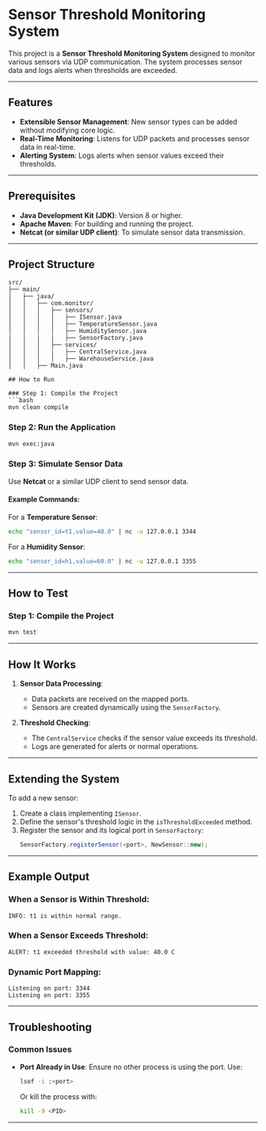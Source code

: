 # Sensor Threshold Monitoring System

This project is a **Sensor Threshold Monitoring System** designed to monitor various sensors via UDP communication. The system processes sensor data and logs alerts when thresholds are exceeded.

---

## Features

- **Extensible Sensor Management**: New sensor types can be added without modifying core logic.
- **Real-Time Monitoring**: Listens for UDP packets and processes sensor data in real-time.
- **Alerting System**: Logs alerts when sensor values exceed their thresholds.

---

## Prerequisites

- **Java Development Kit (JDK)**: Version 8 or higher.
- **Apache Maven**: For building and running the project.
- **Netcat (or similar UDP client)**: To simulate sensor data transmission.

---

## Project Structure

```
src/
├── main/
│   ├── java/
│   │   ├── com.monitor/
│   │   │   ├── sensors/
│   │   │   │   ├── ISensor.java
│   │   │   │   ├── TemperatureSensor.java
│   │   │   │   ├── HumiditySensor.java
|   |   |   |   ├── SensorFactory.java
│   │   │   ├── services/
│   │   │   │   ├── CentralService.java
│   │   │   │   ├── WarehouseService.java
│   │   ├── Main.java

## How to Run

### Step 1: Compile the Project
```bash
mvn clean compile
```

### Step 2: Run the Application
```bash
mvn exec:java
```

### Step 3: Simulate Sensor Data
Use **Netcat** or a similar UDP client to send sensor data.

#### Example Commands:
For a **Temperature Sensor**:
```bash
echo "sensor_id=t1,value=40.0" | nc -u 127.0.0.1 3344
```

For a **Humidity Sensor**:
```bash
echo "sensor_id=h1,value=60.0" | nc -u 127.0.0.1 3355
```

---

## How to Test

### Step 1: Compile the Project
```bash
mvn test
```

---

## How It Works

1. **Sensor Data Processing**:
   - Data packets are received on the mapped ports.
   - Sensors are created dynamically using the `SensorFactory`.

2. **Threshold Checking**:
   - The `CentralService` checks if the sensor value exceeds its threshold.
   - Logs are generated for alerts or normal operations.

---

## Extending the System

To add a new sensor:
1. Create a class implementing `ISensor`.
2. Define the sensor's threshold logic in the `isThresholdExceeded` method.
3. Register the sensor and its logical port in `SensorFactory`:
   ```java
   SensorFactory.registerSensor(<port>, NewSensor::new);
   ```

---

## Example Output

### When a Sensor is Within Threshold:
```
INFO: t1 is within normal range.
```

### When a Sensor Exceeds Threshold:
```
ALERT: t1 exceeded threshold with value: 40.0 C
```

### Dynamic Port Mapping:
```
Listening on port: 3344
Listening on port: 3355
```

---

## Troubleshooting

### Common Issues
- **Port Already in Use**: Ensure no other process is using the port. Use:
  ```bash
  lsof -i :<port>
  ```
  Or kill the process with:
  ```bash
  kill -9 <PID>
  ```

---